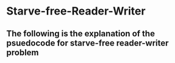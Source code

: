 # Starve-free-Reader-Writer
## The following is the explanation of the psuedocode for starve-free reader-writer problem
